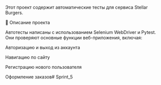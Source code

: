 Этот проект содержит автоматические тесты для сервиса Stellar Burgers.

📌 Описание проекта

Автотесты написаны с использованием Selenium WebDriver и Pytest. Они проверяют основные функции веб-приложения, включая:

Авторизацию и выход из аккаунта

Навигацию по сайту

Регистрацию нового пользователя

Оформление заказов# Sprint_5
